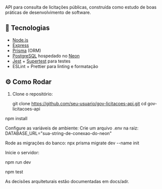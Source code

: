 API para consulta de licitações públicas, construída como estudo de boas práticas de desenvolvimento de software.

## 🚀 Tecnologias

- [Node.js](https://nodejs.org/)
- [Express](https://expressjs.com/)
- [Prisma](https://www.prisma.io/) (ORM)
- [PostgreSQL](https://www.postgresql.org/) hospedado no [Neon](https://neon.tech/)
- [Jest](https://jestjs.io/) + [Supertest](https://github.com/ladjs/supertest) para testes
- ESLint + Prettier para linting e formatação

## ⚙️ Como Rodar

1. Clone o repositório:

   git clone https://github.com/seu-usuario/gov-licitacoes-api.git
   cd gov-licitacoes-api

npm install

Configure as variáveis de ambiente:
Crie um arquivo .env na raiz:
DATABASE_URL="sua-string-de-conexao-do-neon"

Rode as migrações do banco:
npx prisma migrate dev --name init

Inicie o servidor:

npm run dev

npm test

As decisões arquiteturais estão documentadas em docs/adr.
